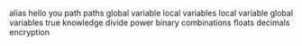 alias
hello you
path
paths
global variable
local variables
local variable
global variables
true knowledge
divide
power
binary
combinations
floats
decimals
encryption
